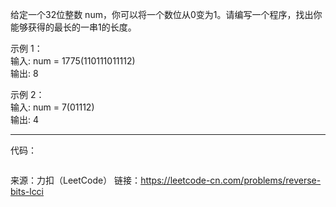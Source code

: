 给定一个32位整数 num，你可以将一个数位从0变为1。请编写一个程序，找出你能够获得的最长的一串1的长度。                           

示例 1：                          
输入: num = 1775(110111011112)                                
输出: 8                      

示例 2：                         
输入: num = 7(01112)                   
输出: 4


***                 

代码：

```java

```




来源：力扣（LeetCode）
链接：https://leetcode-cn.com/problems/reverse-bits-lcci





